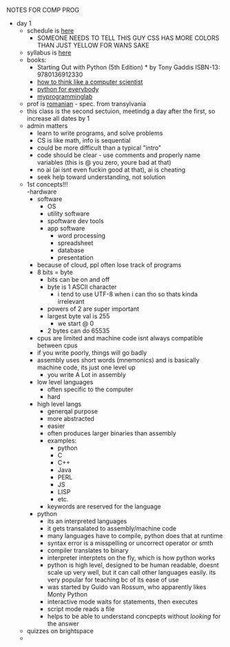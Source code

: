 NOTES FOR COMP PROG  
- day 1  
	- schedule is [here](https://cs.nyu.edu/courses/fall23/CSCI-UA.0003-001/)  
		- SOMEONE NEEDS TO TELL THIS GUY CSS HAS MORE COLORS THAN JUST YELLOW	FOR WANS SAKE  
	- syllabus is [here](https://cs.nyu.edu/elearning/CSCI_UA_0002/common_syllabus.php)  
	- books:  
		- Starting Out with Python (5th Edition) * by Tony Gaddis ISBN-13: 9780136912330  
		- [how to think like a computer scientist](http://openbookproject.net/thinkcs/python/english3e/)  
		- [python for everybody](https://www.py4e.com/html3/01-intro)  
		- [myprogramminglab](https://mlm.pearson.com/northamerica/myprogramminglab/)  
	- prof is [romanian](https://en.wikiversity.org/wiki/Romanian_Language) - spec. from transylvania  
	- this class is the second sectuion, meetindg a day after the first, so increase all dates by 1  
	- admin matters  
		- learn to write programs, and solve problems  
		- CS is like math, info is sequential  
		- could be more difficult than a typical "intro"  
		- code should be clear - use comments and properly name variables (this is @ you zero, youre bad at that)  
		- no ai (ai isnt even fuckin good at that), ai is cheating  
		- seek help toward understanding, not solution  
	- 1st concepts!!!  
		-hardware  
		- software  
			- OS  
			- utility software  
			- spoftware dev tools  
			- app software  
				- word processing  
				- spreadsheet  
				- database  
				- presentation  
		- because of cloud, ppl often lose track of programs  
		- 8 bits = byte  
			- bits can be on and off  
			- byte is 1 ASCII character  
				- i tend to use UTF-8 when i can tho so thats kinda irrelevant  
			- powers of 2 are super important  
			- largest byte val is 255  
				- we start @ 0  
			- 2 bytes can do 65535  
		- cpus are limited and machine code isnt always compatible between cpus  
		- if you write poorly, things will go badly  
		- assembly uses short words (mnemonics) and is basically machine code, its just one level up  
			- you write A Lot in assembly  
		- low level languages  
			- often specific to the computer  
			- hard  
		- high level langs  
			- generqal purpose  
			- more abstracted  
			- easier  
			- often produces larger binaries than assembly  
			- examples:  
				- python  
				- C  
				- C++  
				- Java  
				- PERL  
				- JS  
				- LISP  
				- etc.  
			- keywords are reserved for the language  
		- python  
			- its an interpreted languages  
			- it gets transalated to assembly/machine code  
			- many languages have to compile, python does that at runtime  
			- syntax error is a misspelling or uncorrect operator or smth  
			- compiler translates to binary  
			- interpreter interptets on the fly, which is how python works  
			- python is high level, designed to be human readable, doesnt scale up very well, but it can call other languages easily. its very popular for teaching bc of its ease of use  
			- was started by Guido van Rossum, who apparently likes Monty Python  
			- interactive mode waits for statements, then executes  
			- script mode reads a file  
			- helps to be able to understand concpepts without *looking* for the answer  
	- quizzes on brightspace
	- 